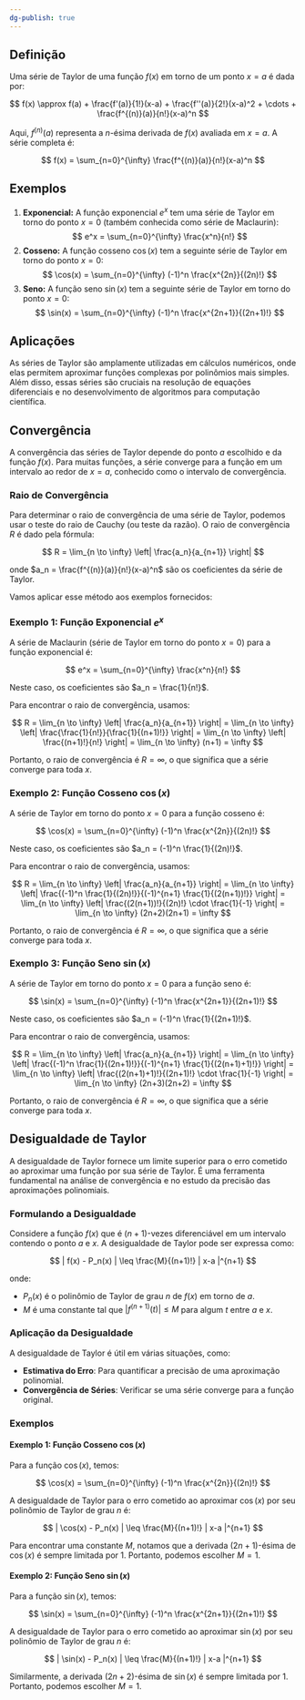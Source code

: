 ```yaml
---
dg-publish: true
---
```


## Definição

Uma série de Taylor de uma função $f(x)$ em torno de um ponto $x = a$ é dada por:

$$
f(x) \approx f(a) + \frac{f'(a)}{1!}(x-a) + \frac{f''(a)}{2!}(x-a)^2 + \cdots + \frac{f^{(n)}(a)}{n!}(x-a)^n
$$

Aqui, $f^{(n)}(a)$ representa a $n$-ésima derivada de $f(x)$ avaliada em $x = a$. A série completa é:

$$
f(x) = \sum_{n=0}^{\infty} \frac{f^{(n)}(a)}{n!}(x-a)^n
$$

## Exemplos

1. **Exponencial:**
   A função exponencial $e^x$ tem uma série de Taylor em torno do ponto $x = 0$ (também conhecida como série de Maclaurin):
$$
   e^x = \sum_{n=0}^{\infty} \frac{x^n}{n!}
$$
2. **Cosseno:**
   A função cosseno $\cos(x)$ tem a seguinte série de Taylor em torno do ponto $x = 0$:
$$
   \cos(x) = \sum_{n=0}^{\infty} (-1)^n \frac{x^{2n}}{(2n)!}
$$
3. **Seno:**
   A função seno $\sin(x)$ tem a seguinte série de Taylor em torno do ponto $x = 0$:
$$
   \sin(x) = \sum_{n=0}^{\infty} (-1)^n \frac{x^{2n+1}}{(2n+1)!}
$$

## Aplicações

As séries de Taylor são amplamente utilizadas em cálculos numéricos, onde elas permitem aproximar funções complexas por polinômios mais simples. Além disso, essas séries são cruciais na resolução de equações diferenciais e no desenvolvimento de algoritmos para computação científica.

## Convergência

A convergência das séries de Taylor depende do ponto $a$ escolhido e da função $f(x)$. Para muitas funções, a série converge para a função em um intervalo ao redor de $x = a$, conhecido como o intervalo de convergência.

### Raio de Convergência

Para determinar o raio de convergência de uma série de Taylor, podemos usar o teste do raio de Cauchy (ou teste da razão). O raio de convergência $R$ é dado pela fórmula:

$$
 R = \lim_{n \to \infty} \left| \frac{a_n}{a_{n+1}} \right| 
$$

onde $a_n = \frac{f^{(n)}(a)}{n!}(x-a)^n$ são os coeficientes da série de Taylor.

Vamos aplicar esse método aos exemplos fornecidos:

### Exemplo 1: Função Exponencial $e^x$

A série de Maclaurin (série de Taylor em torno do ponto $x = 0$) para a função exponencial é:

$$
 e^x = \sum_{n=0}^{\infty} \frac{x^n}{n!} 
$$

Neste caso, os coeficientes são $a_n = \frac{1}{n!}$.

Para encontrar o raio de convergência, usamos:

$$
 R = \lim_{n \to \infty} \left| \frac{a_n}{a_{n+1}} \right| = \lim_{n \to \infty} \left| \frac{\frac{1}{n!}}{\frac{1}{(n+1)!}} \right| = \lim_{n \to \infty} \left| \frac{(n+1)!}{n!} \right| = \lim_{n \to \infty} (n+1) = \infty 
$$

Portanto, o raio de convergência é $R = \infty$, o que significa que a série converge para toda $x$.

### Exemplo 2: Função Cosseno $\cos(x)$

A série de Taylor em torno do ponto $x = 0$ para a função cosseno é:

$$
 \cos(x) = \sum_{n=0}^{\infty} (-1)^n \frac{x^{2n}}{(2n)!} 
$$

Neste caso, os coeficientes são $a_n = (-1)^n \frac{1}{(2n)!}$.

Para encontrar o raio de convergência, usamos:

$$
 R = \lim_{n \to \infty} \left| \frac{a_n}{a_{n+1}} \right| = \lim_{n \to \infty} \left| \frac{(-1)^n \frac{1}{(2n)!}}{(-1)^{n+1} \frac{1}{(2(n+1))!}} \right| = \lim_{n \to \infty} \left| \frac{(2(n+1))!}{(2n)!} \cdot \frac{1}{-1} \right| = \lim_{n \to \infty} (2n+2)(2n+1) = \infty 
$$

Portanto, o raio de convergência é $R = \infty$, o que significa que a série converge para toda $x$.

### Exemplo 3: Função Seno $\sin(x)$

A série de Taylor em torno do ponto $x = 0$ para a função seno é:

$$
 \sin(x) = \sum_{n=0}^{\infty} (-1)^n \frac{x^{2n+1}}{(2n+1)!} 
$$

Neste caso, os coeficientes são $a_n = (-1)^n \frac{1}{(2n+1)!}$.

Para encontrar o raio de convergência, usamos:

$$
 R = \lim_{n \to \infty} \left| \frac{a_n}{a_{n+1}} \right| = \lim_{n \to \infty} \left| \frac{(-1)^n \frac{1}{(2n+1)!}}{(-1)^{n+1} \frac{1}{(2(n+1)+1)!}} \right| = \lim_{n \to \infty} \left| \frac{(2(n+1)+1)!}{(2n+1)!} \cdot \frac{1}{-1} \right| = \lim_{n \to \infty} (2n+3)(2n+2) = \infty 
$$

Portanto, o raio de convergência é $R = \infty$, o que significa que a série converge para toda $x$.

## Desigualdade de Taylor

A desigualdade de Taylor fornece um limite superior para o erro cometido ao aproximar uma função por sua série de Taylor. É uma ferramenta fundamental na análise de convergência e no estudo da precisão das aproximações polinomiais.

### Formulando a Desigualdade

Considere a função $f(x)$ que é $(n+1)$-vezes diferenciável em um intervalo contendo o ponto $a$ e $x$. A desigualdade de Taylor pode ser expressa como:

$$
| f(x) - P_n(x) | \leq \frac{M}{(n+1)!} | x-a |^{n+1}
$$

onde:

- $P_n(x)$ é o polinômio de Taylor de grau $n$ de $f(x)$ em torno de $a$.
- $M$ é uma constante tal que $| f^{(n+1)}(t) | \leq M$ para algum $t$ entre $a$ e $x$.

### Aplicação da Desigualdade

A desigualdade de Taylor é útil em várias situações, como:

- **Estimativa do Erro**: Para quantificar a precisão de uma aproximação polinomial.
- **Convergência de Séries**: Verificar se uma série converge para a função original.

### Exemplos

#### Exemplo 1: Função Cosseno $\cos(x)$

Para a função $\cos(x)$, temos:

$$
\cos(x) = \sum_{n=0}^{\infty} (-1)^n \frac{x^{2n}}{(2n)!}
$$

A desigualdade de Taylor para o erro cometido ao aproximar $\cos(x)$ por seu polinômio de Taylor de grau $n$ é:

$$
| \cos(x) - P_n(x) | \leq \frac{M}{(n+1)!} | x-a |^{n+1}
$$

Para encontrar uma constante $M$, notamos que a derivada $(2n+1)$-ésima de $\cos(x)$ é sempre limitada por 1. Portanto, podemos escolher $M = 1$.

#### Exemplo 2: Função Seno $\sin(x)$

Para a função $\sin(x)$, temos:

$$
\sin(x) = \sum_{n=0}^{\infty} (-1)^n \frac{x^{2n+1}}{(2n+1)!}
$$

A desigualdade de Taylor para o erro cometido ao aproximar $\sin(x)$ por seu polinômio de Taylor de grau $n$ é:

$$
| \sin(x) - P_n(x) | \leq \frac{M}{(n+1)!} | x-a |^{n+1}
$$

Similarmente, a derivada $(2n+2)$-ésima de $\sin(x)$ é sempre limitada por 1. Portanto, podemos escolher $M = 1$.

